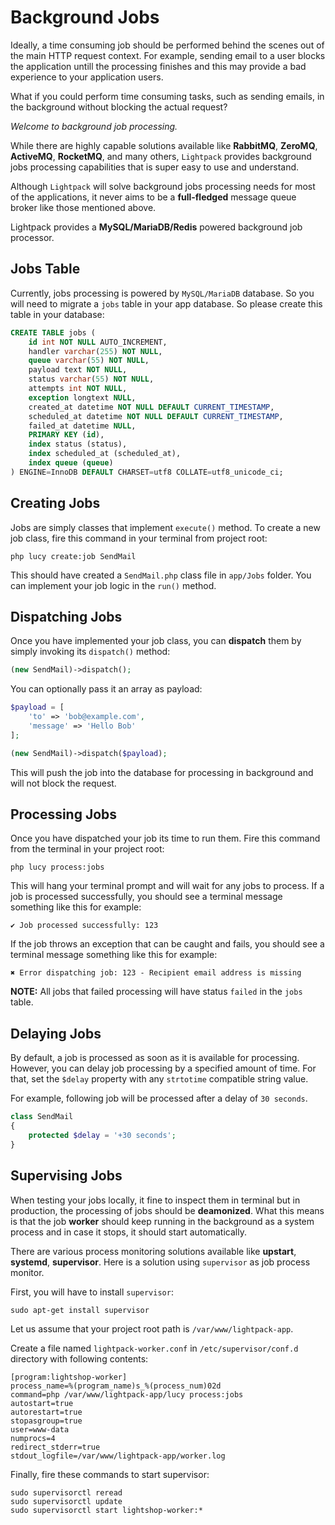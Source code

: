 # Background Jobs

Ideally, a time consuming job should be performed behind the scenes out of the main HTTP request context. For example, sending email to a user blocks the application untill the processing finishes and this may provide a bad experience to your application users. 

What if you could perform time consuming tasks, such as sending emails, in the background without blocking the actual request? 

*Welcome to background job processing.*

While there are highly capable solutions available like **RabbitMQ**, **ZeroMQ**, **ActiveMQ**, **RocketMQ**, and many others, `Lightpack` provides background jobs processing capabilities that is super easy to use and understand. 

Although `Lightpack` will solve background jobs processing needs for most of the applications, it never aims to be a **full-fledged** message queue broker like those mentioned above.

<p class="tip">Lightpack provides a <b>MySQL/MariaDB/Redis</b> powered background job processor.</p>

## Jobs Table

Currently, jobs processing is powered by `MySQL/MariaDB` database. So you will need to migrate a `jobs` table in your app database. So please create this table in your database:

```sql
CREATE TABLE jobs (
    id int NOT NULL AUTO_INCREMENT,
    handler varchar(255) NOT NULL,
    queue varchar(55) NOT NULL,
    payload text NOT NULL,
    status varchar(55) NOT NULL,
    attempts int NOT NULL,
    exception longtext NULL,
    created_at datetime NOT NULL DEFAULT CURRENT_TIMESTAMP,
    scheduled_at datetime NOT NULL DEFAULT CURRENT_TIMESTAMP,
    failed_at datetime NULL,
    PRIMARY KEY (id),
    index status (status),
    index scheduled_at (scheduled_at),
    index queue (queue)
) ENGINE=InnoDB DEFAULT CHARSET=utf8 COLLATE=utf8_unicode_ci;
```

## Creating Jobs

Jobs are simply classes that implement `execute()` method. To create a new job class, fire this command in your terminal from project root:

```terminal
php lucy create:job SendMail
```

This should have created a `SendMail.php` class file in `app/Jobs` folder. You can implement your job logic in the `run()` method.

## Dispatching Jobs

Once you have implemented your job class, you can **dispatch** them by simply invoking its `dispatch()` method:

```php
(new SendMail)->dispatch();
```

You can optionally pass it an array as payload:

```php
$payload = [
    'to' => 'bob@example.com',
    'message' => 'Hello Bob'
];

(new SendMail)->dispatch($payload);
```

This will push the job into the database for processing in background and will not block the request.

## Processing Jobs

Once you have dispatched your job its time to run them. Fire this command from the terminal in your project root:

```terminal
php lucy process:jobs
```

This will hang your terminal prompt and will wait for any jobs to process. If a job is processed successfully, you should see a terminal message something like this for example:

```terminal
✔ Job processed successfully: 123
```

If the job throws an exception that can be caught and fails, you should see a terminal message something like this for example:

```terminal
✖ Error dispatching job: 123 - Recipient email address is missing
```

**NOTE:** All jobs that failed processing will have status `failed` in the `jobs` table.

## Delaying Jobs

By default, a job is processed as soon as it is available for processing. However, you can delay job processing by a specified amount of time. For that, set the `$delay` property with any `strtotime` compatible string value. 

For example, following job will be processed after a delay of `30 seconds`. 

```php
class SendMail
{
    protected $delay = '+30 seconds';
}
```

## Supervising Jobs

When testing your jobs locally, it fine to inspect them in terminal but in production, the processing of jobs should be **deamonized**. What this means is that the job **worker** should keep running in the background as a system process and in case it stops, it should start automatically.

There are various process monitoring solutions available like **upstart**, **systemd**, **supervisor**. Here is a solution using `supervisor` as job process monitor.

First, you will have to install `supervisor`:

```terminal
sudo apt-get install supervisor
```

Let us assume that your project root path is `/var/www/lightpack-app`.

Create a file named `lightpack-worker.conf` in `/etc/supervisor/conf.d` directory with following contents:

```text
[program:lightshop-worker]
process_name=%(program_name)s_%(process_num)02d
command=php /var/www/lightpack-app/lucy process:jobs
autostart=true
autorestart=true
stopasgroup=true
user=www-data
numprocs=4
redirect_stderr=true
stdout_logfile=/var/www/lightpack-app/worker.log
```

Finally, fire these commands to start supervisor:

```terminal
sudo supervisorctl reread
sudo supervisorctl update
sudo supervisorctl start lightshop-worker:*
```
